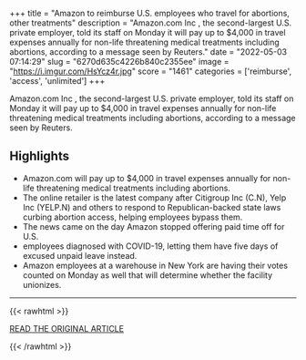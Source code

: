 +++
title = "Amazon to reimburse U.S. employees who travel for abortions, other treatments"
description = "Amazon.com Inc , the second-largest U.S. private employer, told its staff on Monday it will pay up to $4,000 in travel expenses annually for non-life threatening medical treatments including abortions, according to a message seen by Reuters."
date = "2022-05-03 07:14:29"
slug = "6270d635c4226b840c2355ee"
image = "https://i.imgur.com/HsYcz4r.jpg"
score = "1461"
categories = ['reimburse', 'access', 'unlimited']
+++

Amazon.com Inc , the second-largest U.S. private employer, told its staff on Monday it will pay up to $4,000 in travel expenses annually for non-life threatening medical treatments including abortions, according to a message seen by Reuters.

## Highlights

- Amazon.com will pay up to $4,000 in travel expenses annually for non-life threatening medical treatments including abortions.
- The online retailer is the latest company after Citigroup Inc (C.N), Yelp Inc (YELP.N) and others to respond to Republican-backed state laws curbing abortion access, helping employees bypass them.
- The news came on the day Amazon stopped offering paid time off for U.S.
- employees diagnosed with COVID-19, letting them have five days of excused unpaid leave instead.
- Amazon employees at a warehouse in New York are having their votes counted on Monday as well that will determine whether the facility unionizes.

---

{{< rawhtml >}}
  <p class="article-category">
    <a target="_blank" href="https://www.reuters.com/business/retail-consumer/amazon-reimburse-us-employees-who-travel-treatments-including-abortions-2022-05-02/">READ THE ORIGINAL ARTICLE</a>
  </p>
{{< /rawhtml >}}
